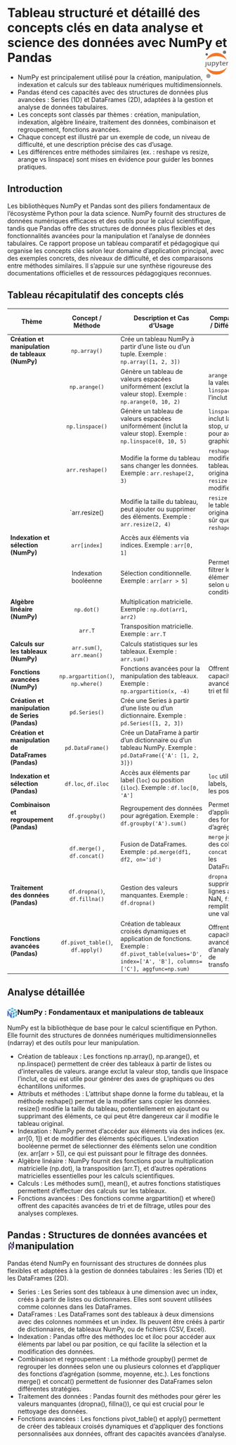 # **Tableau structuré et détaillé des concepts clés en data analyse et science des données avec NumPy et Pandas**<a href="../../"><img align="right" src="../../assets/Jupyter.svg" alt="Jupyter" height="64px"></a>

* NumPy est principalement utilisé pour la création, manipulation, indexation et calculs sur des tableaux numériques multidimensionnels.
* Pandas étend ces capacités avec des structures de données plus avancées : Series (1D) et DataFrames (2D), adaptées à la gestion et analyse de données tabulaires.
* Les concepts sont classés par thèmes : création, manipulation, indexation, algèbre linéaire, traitement des données, combinaison et regroupement, fonctions avancées.
* Chaque concept est illustré par un exemple de code, un niveau de difficulté, et une description précise des cas d’usage.
* Les différences entre méthodes similaires (ex. : reshape vs resize, arange vs linspace) sont mises en évidence pour guider les bonnes pratiques.
## **Introduction**
Les bibliothèques NumPy et Pandas sont des piliers fondamentaux de l’écosystème Python pour la data science. NumPy fournit des structures de données numériques efficaces et des outils pour le calcul scientifique, tandis que Pandas offre des structures de données plus flexibles et des fonctionnalités avancées pour la manipulation et l’analyse de données tabulaires. Ce rapport propose un tableau comparatif et pédagogique qui organise les concepts clés selon leur domaine d’application principal, avec des exemples concrets, des niveaux de difficulté, et des comparaisons entre méthodes similaires. Il s’appuie sur une synthèse rigoureuse des documentations officielles et de ressources pédagogiques reconnues.
## **Tableau récapitulatif des concepts clés**
<custom-element data-json="%7B%22type%22%3A%22table-metadata%22%2C%22attributes%22%3A%7B%22title%22%3A%22Tableau%20R%C3%A9capitulatif%20%3A%20NumPy%20et%20Pandas%20pour%20la%20Data%20Analyse%22%7D%7D" />

|Thème | Concept / Méthode | Description et Cas d’Usage | Comparaison / Différences | Type de Données (Pandas) | Documentation Officielle
---|:-:|---|---|:-:|:-:
**Création et manipulation de tableaux (NumPy)** | `np.array()` | Crée un tableau NumPy à partir d’une liste ou d’un tuple. Exemple : `np.array([1, 2, 3])` | | | [NumPy array](https://numpy.org/doc/stable/reference/generated/numpy.array.html)
| | `np.arange()`| Génère un tableau de valeurs espacées uniformément (exclut la valeur stop). Exemple : `np.arange(0, 10, 2)` | `arange` exclut la valeur stop, `linspace` l’inclut | | [NumPy arange](https://numpy.org/doc/stable/reference/generated/numpy.arange.html)
| | `np.linspace()`| Génère un tableau de valeurs espacées uniformément (inclut la valeur stop). Exemple : `np.linspace(0, 10, 5)` | `linspace` inclut la valeur stop, utile pour axes de graphiques | | [NumPy linspace](https://numpy.org/doc/stable/reference/generated/numpy.linspace.html)
| | `arr.reshape()` | Modifie la forme du tableau sans changer les données. Exemple : `arr.reshape(2, 3)` | `reshape` ne modifie pas le tableau original, `resize` peut le modifier | | [NumPy reshape](https://numpy.org/doc/stable/reference/generated/numpy.ndarray.reshape.html)
| | `arr.resize() | Modifie la taille du tableau, peut ajouter ou supprimer des éléments. Exemple : `arr.resize(2, 4)` | `resize` modifie le tableau original, moins sûr que `reshape` | | [NumPy resize](https://numpy.org/doc/stable/reference/generated/numpy.ndarray.resize.html)
**Indexation et sélection (NumPy)** | `arr[index]` | Accès aux éléments via indices. Exemple : `arr[0, 1]` | | | [NumPy indexing](https://numpy.org/doc/stable/user/basics.indexing.html)
| | Indexation booléenne | Sélection conditionnelle. Exemple : `arr[arr > 5]` | Permet de filtrer les éléments selon une condition | | [NumPy boolean indexing](https://numpy.org/doc/stable/user/basics.indexing.html#boolean-indexing)
**Algèbre linéaire (NumPy)** | `np.dot()` | Multiplication matricielle. Exemple : `np.dot(arr1, arr2)` | | | [NumPy dot](https://numpy.org/doc/stable/reference/generated/numpy.dot.html)
| | `arr.T` | Transposition matricielle. Exemple : `arr.T` | | | [NumPy transpose](https://numpy.org/doc/stable/reference/generated/numpy.ndarray.T.html)
**Calculs sur les tableaux (NumPy)** | `arr.sum()`, `arr.mean()` | Calculs statistiques sur les tableaux. Exemple : `arr.sum()` | | | [NumPy sum](https://numpy.org/doc/stable/reference/generated/numpy.ndarray.sum.html) , [NumPy mean](https://numpy.org/doc/stable/reference/generated/numpy.ndarray.mean.html)
**Fonctions avancées (NumPy)** | `np.argpartition()`, `np.where()`| Fonctions avancées pour la manipulation des tableaux. Exemple : `np.argpartition(x, -4)` | Offrent des capacités avancées de tri et filtrage | | [NumPy argpartition](https://numpy.org/doc/stable/reference/generated/numpy.argpartition.html) , [NumPy where](https://numpy.org/doc/stable/reference/generated/numpy.where.html)
**Création et manipulation de Series (Pandas)** | `pd.Series()` | Crée une Series à partir d’une liste ou d’un dictionnaire. Exemple : `pd.Series([1, 2, 3])` | | Series | [Pandas Series](https://pandas.pydata.org/docs/reference/api/pandas.Series.html) |
**Création et manipulation de DataFrames (Pandas)** | `pd.DataFrame()` | Crée un DataFrame à partir d’un dictionnaire ou d’un tableau NumPy. Exemple : `pd.DataFrame({'A': [1, 2, 3]})` | | DataFrame | [Pandas DataFrame](https://pandas.pydata.org/docs/reference/api/pandas.DataFrame.html) |
**Indexation et sélection (Pandas)** | `df.loc`, `df.iloc` | Accès aux éléments par label (`loc`) ou position (`iloc`). Exemple : `df.loc[0, 'A']` | `loc` utilise les labels, `iloc` les positions | DataFrame | [Pandas loc](https://pandas.pydata.org/docs/reference/api/pandas.DataFrame.loc.html) , [Pandas iloc](https://pandas.pydata.org/docs/reference/api/pandas.DataFrame.iloc.html)
**Combinaison et regroupement (Pandas)**  | `df.groupby()` | Regroupement des données pour agrégation. Exemple : `df.groupby('A').sum()` | Permet d’appliquer des fonctions d’agrégation | DataFrame | [Pandas groupby](https://pandas.pydata.org/docs/reference/api/pandas.DataFrame.groupby.html) |
| | `df.merge()` , `df.concat()` | Fusion de DataFrames. Exemple : `pd.merge(df1, df2, on='id')` | `merge` joint sur des colonnes, `concat` empile les DataFrames | DataFrame | [Pandas merge](https://pandas.pydata.org/docs/reference/api/pandas.merge.html) , [Pandas concat](https://pandas.pydata.org/docs/reference/api/pandas.concat.html)
**Traitement des données (Pandas)** | `df.dropna()`, `df.fillna()`    | Gestion des valeurs manquantes. Exemple : `df.dropna()` | `dropna` supprime les lignes avec NaN, `fillna` remplit avec une valeur | DataFrame | [Pandas dropna](https://pandas.pydata.org/docs/reference/api/pandas.DataFrame.dropna.html) , [Pandas fillna](https://pandas.pydata.org/docs/reference/api/pandas.DataFrame.fillna.html)
**Fonctions avancées (Pandas)** | `df.pivot_table()`, `df.apply()`| Création de tableaux croisés dynamiques et application de fonctions. Exemple : `df.pivot_table(values='D', index=['A', 'B'], columns=['C'], aggfunc=np.sum)` | Offrent des capacités avancées d’analyse et de transformation | DataFrame | [Pandas pivot_table](https://pandas.pydata.org/docs/reference/api/pandas.pivot_table.html) , [Pandas apply](https://pandas.pydata.org/docs/reference/api/pandas.DataFrame.apply.html)
## **Analyse détaillée**
### **NumPy : Fondamentaux et manipulations de tableaux**<a href="../"><img align="left" src="../../assets/numpy.svg" alt="Numpy" height="24px"></a>
NumPy est la bibliothèque de base pour le calcul scientifique en Python. Elle fournit des structures de données numériques multidimensionnelles (ndarray) et des outils pour leur manipulation.

* Création de tableaux : Les fonctions np.array(), np.arange(), et np.linspace() permettent de créer des tableaux à partir de listes ou d’intervalles de valeurs. arange exclut la valeur stop, tandis que linspace l’inclut, ce qui est utile pour générer des axes de graphiques ou des échantillons uniformes.
* Attributs et méthodes : L’attribut shape donne la forme du tableau, et la méthode reshape() permet de la modifier sans copier les données. resize() modifie la taille du tableau, potentiellement en ajoutant ou supprimant des éléments, ce qui peut être dangereux car il modifie le tableau original.
* Indexation : NumPy permet d’accéder aux éléments via des indices (ex. arr[0, 1]) et de modifier des éléments spécifiques. L’indexation booléenne permet de sélectionner des éléments selon une condition (ex. arr[arr > 5]), ce qui est puissant pour le filtrage des données.
* Algèbre linéaire : NumPy fournit des fonctions pour la multiplication matricielle (np.dot), la transposition (arr.T), et d’autres opérations matricielles essentielles pour les calculs scientifiques.
* Calculs : Les méthodes sum(), mean(), et autres fonctions statistiques permettent d’effectuer des calculs sur les tableaux.
* Fonctions avancées : Des fonctions comme argpartition() et where() offrent des capacités avancées de tri et de filtrage, utiles pour des analyses complexes.
## **Pandas : Structures de données avancées et manipulation**<a href="../"><img align="left" src="../../assets/Pandas_mark.svg" alt="Pandas" height="24px"></a>
Pandas étend NumPy en fournissant des structures de données plus flexibles et adaptées à la gestion de données tabulaires : les Series (1D) et les DataFrames (2D).

* Series : Les Series sont des tableaux à une dimension avec un index, créés à partir de listes ou dictionnaires. Elles sont souvent utilisées comme colonnes dans les DataFrames.
* DataFrames : Les DataFrames sont des tableaux à deux dimensions avec des colonnes nommées et un index. Ils peuvent être créés à partir de dictionnaires, de tableaux NumPy, ou de fichiers (CSV, Excel).
* Indexation : Pandas offre des méthodes loc et iloc pour accéder aux éléments par label ou par position, ce qui facilite la sélection et la modification des données.
* Combinaison et regroupement : La méthode groupby() permet de regrouper les données selon une ou plusieurs colonnes et d’appliquer des fonctions d’agrégation (somme, moyenne, etc.). Les fonctions merge() et concat() permettent de fusionner des DataFrames selon différentes stratégies.
* Traitement des données : Pandas fournit des méthodes pour gérer les valeurs manquantes (dropna(), fillna()), ce qui est crucial pour le nettoyage des données.
* Fonctions avancées : Les fonctions pivot_table() et apply() permettent de créer des tableaux croisés dynamiques et d’appliquer des fonctions personnalisées aux données, offrant des capacités avancées d’analyse.
<!-- ## **Conclusion**
Le tableau récapitulatif organise les concepts clés de NumPy et Pandas selon leur domaine d’application principal, en mettant en évidence les différences entre méthodes similaires, les niveaux de difficulté, et les cas d’usage concrets. NumPy est fondamental pour la manipulation numérique et l’algèbre linéaire, tandis que Pandas apporte des structures de données plus avancées et des outils pour la gestion et l’analyse de données tabulaires. La maîtrise de ces concepts est essentielle pour toute analyse de données efficace en Python, permettant de passer de la manipulation basique à des analyses complexes et avancées. -->

<!-- Ce tableau et cette analyse fournissent une base solide pour comprendre et utiliser NumPy et Pandas dans le cadre de la data science, en s’appuyant sur des exemples concrets et des références officielles. Ils sont conçus pour guider les utilisateurs, des débutants aux praticiens expérimentés, dans l’utilisation optimale de ces bibliothèques. -->